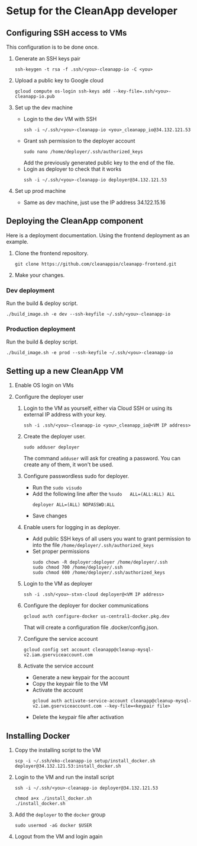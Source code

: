 # Setup for the CleanApp developer

## Configuring SSH access to VMs

This configuration is to be done once.

1.  Generate an SSH keys pair
    ```
    ssh-keygen -t rsa -f .ssh/<you>-cleanapp-io -C <you>
    ```

1.  Upload a public key to Google cloud
    ```
    gcloud compute os-login ssh-keys add --key-file=.ssh/<you>-cleanapp-io.pub
    ```

1.  Set up the dev machine
    *   Login to the dev VM with SSH
        ```
        ssh -i ~/.ssh/<you>-cleanapp-io <you>_cleanapp_io@34.132.121.53
        ```
    *   Grant ssh permission to the deployer account
        ```
        sudo nano /home/deployer/.ssh/authorized_keys
        ```
        Add the previously generated public key to the end of the file.
    *   Login as deployer to check that it works
        ```
        ssh -i ~/.ssh/<you>-cleanapp-io deployer@34.132.121.53
        ```
1.  Set up prod machine
    *   Same as dev machine, just use the IP address 34.122.15.16

## Deploying the CleanApp component

Here is a deployment documentation. Using the frontend deployment as an example.

1.  Clone the frontend repository.
    ```
    git clone https://github.com/cleanappio/cleanapp-frontend.git
    ```

2.  Make your changes.

### Dev deployment

Run the build & deploy script.
```
./build_image.sh -e dev --ssh-keyfile ~/.ssh/<you>-cleanapp-io
```

### Production deployment

Run the build & deploy script.
```
./build_image.sh -e prod --ssh-keyfile ~/.ssh/<you>-cleanapp-io
```

## Setting up a new CleanApp VM

1.  Enable OS login on VMs

1.  Configure the deployer user
    1.  Login to the VM as yourself, either via Cloud SSH or using its external IP address with your key.
        ```
        ssh -i .ssh/<you>-cleanapp-io <you>_cleanapp_io@<VM IP address>
        ```

    1.  Create the deployer user.
        ```
        sudo adduser deployer
        ```
        The command `adduser` will ask for creating a password. You can create any of them, it won't be used.

    1.  Configure passwordless sudo for deployer.
        *   Run the `sudo visudo`
        *   Add the following line after the `%sudo   ALL=(ALL:ALL) ALL`
            ```
            deployer ALL=(ALL) NOPASSWD:ALL
            ```
        *   Save changes

    1.  Enable users for logging in as deployer.
        *   Add public SSH keys of all users you want to grant permission to into the file `/home/deployer/.ssh/authorized_keys`
        *   Set proper permissions
            ```
            sudo chown -R deployer:deployer /home/deployer/.ssh
            sudo chmod 700 /home/deployer/.ssh
            sudo chmod 600 /home/deployer/.ssh/authorized_keys
            ```

    1.  Login to the VM as deployer
        ```
        ssh -i .ssh/<you>-stxn-cloud deployer@<VM IP address>
        ```

    1.  Configure the deployer for docker communications
        ```
        gcloud auth configure-docker us-central1-docker.pkg.dev
        ``` 
        That will create a configuration file .docker/config.json.

    1.  Configure the service account
        ```
        gcloud config set account cleanapp@cleanup-mysql-v2.iam.gserviceaccount.com
        ```

    1. Activate the service account
        *   Generate a new keypair for the account
        *   Copy the keypair file to the VM
        *   Activate the account
            ```
            gcloud auth activate-service-account cleanapp@cleanup-mysql-v2.iam.gserviceaccount.com --key-file=<keypair file>
            ```
        *   Delete the keypair file after activation

## Installing Docker

1.  Copy the installing script to the VM
    ```
    scp -i ~/.ssh/eko-cleanapp-io setup/install_docker.sh deployer@34.132.121.53:install_docker.sh
    ```
1.  Login to the VM and run the install script
    ```
    ssh -i ~/.ssh/<you>-cleanapp-io deployer@34.132.121.53
    ```
    ```
    chmod a+x ./install_docker.sh
    ./install_docker.sh
    ```
1.  Add the `deployer` to the `docker` group
    ```
    sudo usermod -aG docker $USER
    ```
1.  Logout from the VM and login again
